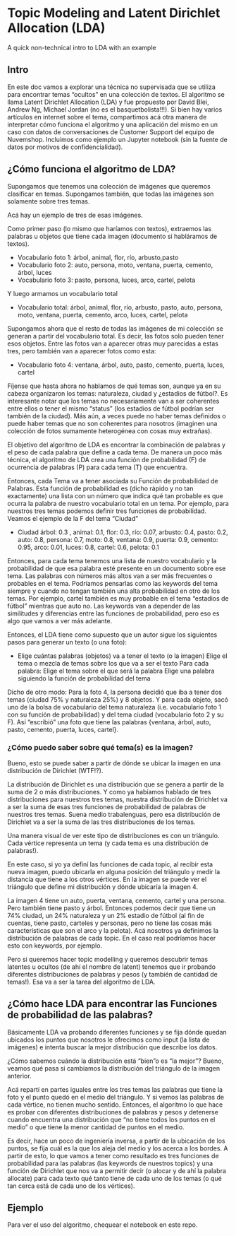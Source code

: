 # Topic Modeling and Latent Dirichlet Allocation (LDA)
A quick non-technical intro to LDA with an example

## Intro
En este doc vamos a explorar una técnica no supervisada que se utiliza para encontrar temas “ocultos” en una colección de textos. El algoritmo se llama Latent Dirichlet Allocation (LDA) y fue propuesto por David Blei, Andrew Ng, Michael Jordan (no es el basquetbolista!!!). Si bien hay varios artículos en internet sobre el tema, compartimos acá otra manera de interpretar cómo funciona el algoritmo y una aplicación del mismo en un caso con datos de conversaciones de Customer Support del equipo de Nuvemshop. Incluimos como ejemplo un Jupyter notebook (sin la fuente de datos por motivos de confidencialidad).

## ¿Cómo funciona el algoritmo de LDA?
Supongamos que tenemos una colección de imágenes que queremos clasificar en temas. Supongamos también, que todas las imágenes son solamente sobre tres temas. 

Acá hay un ejemplo de tres de esas imágenes. 

Como primer paso (lo mismo que haríamos con textos), extraemos las palabras u objetos que tiene cada imagen (documento si habláramos de textos). 

 - Vocabulario foto 1: árbol, animal, flor, río, arbusto,pasto
 - Vocabulario foto 2: auto, persona, moto, ventana, puerta, cemento, árbol, luces
 - Vocabulario foto 3: pasto, persona, luces, arco, cartel, pelota

Y luego armamos un vocabulario total

 - Vocabulario total: árbol, animal, flor, río, arbusto, pasto,  auto, persona, moto, ventana, puerta, cemento, arco, luces, cartel, pelota

Supongamos ahora que el resto de todas las imágenes de mi colección se generan a partir del vocabulario total. Es decir, las fotos solo pueden tener esos objetos. Entre las fotos van a aparecer otras muy parecidas a estas tres, pero también van a aparecer fotos como esta:

 - Vocabulario foto 4: ventana, árbol, auto, pasto, cemento, puerta, luces, cartel


Fíjense que hasta ahora no hablamos de qué temas son, aunque ya en su cabeza organizaron los temas: naturaleza, ciudad y ¿estadios de fútbol?. Es interesante notar que los temas no necesariamente van a ser coherentes entre ellos o tener el mismo “status” (los estadios de fútbol podrían ser también de la ciudad). Más aún, a veces puede no haber temas definidos o puede haber temas que no son coherentes para nosotros (imaginen una colección de fotos sumamente heterogénea con cosas muy extrañas). 

El objetivo del algoritmo de LDA es encontrar la combinación de palabras y el peso de cada palabra que define a cada tema. De manera un poco más técnica, el algoritmo de LDA crea una función de probabilidad (F) de ocurrencia de palabras (P) para cada tema (T) que encuentra.

Entonces, cada Tema va a tener asociada su Función de probabilidad de Palabras. Esta función de probabilidad es (dicho rápido y no tan exactamente) una lista con un número que indica qué tan probable es que ocurra la palabra de nuestro vocabulario total en un tema. Por ejemplo, para nuestros tres temas podemos definir tres funciones de probabilidad. Veamos el ejemplo de la F del tema “Ciudad”

 - Ciudad árbol: 0.3  , animal: 0.1, flor: 0.3, río: 0.07, arbusto: 0.4, pasto: 0.2,  auto: 0.8, persona: 0.7, moto: 0.8, ventana: 0.9, puerta: 0.9, cemento: 0.95, arco: 0.01, luces: 0.8, cartel: 0.6, pelota: 0.1

Entonces, para cada tema tenemos una lista de nuestro vocabulario y la probabilidad de que esa palabra esté presente en un documento sobre ese tema. Las palabras con números más altos van a ser más frecuentes o probables en el tema. Podríamos pensarlas como las keywords del tema siempre y cuando no tengan también una alta probabilidad en otro de los temas. Por ejemplo, cartel también es muy probable en el tema “estadios de fútbol” mientras que auto no. Las keywords van a depender  de las similitudes y diferencias entre las funciones de probabilidad, pero eso es algo que vamos a ver más adelante. 

Entonces, el LDA tiene como supuesto que un autor sigue los siguientes pasos para generar un texto (o una foto):

 - Elige cuántas palabras (objetos) va a tener el texto (o la imagen)
Elige el tema o mezcla de temas sobre los que va a ser el texto
Para cada palabra: 
Elige el tema sobre el que será la palabra
Elige una palabra siguiendo la función de probabilidad del tema

Dicho de otro modo: 
Para la foto 4, la persona decidió que iba a tener dos temas (ciudad 75% y naturaleza 25%) y 8 objetos. Y para cada objeto, sacó uno de la bolsa de vocabulario del tema naturaleza (i.e. vocabulario foto 1 con su función de probabilidad) y del tema ciudad (vocabulario foto 2 y su F). Así “escribió” una foto que tiene las palabras {ventana, árbol, auto, pasto, cemento, puerta, luces, cartel}. 

### ¿Cómo puedo saber sobre qué tema(s) es la imagen? 
Bueno, esto se puede saber a partir de dónde se ubicar la imagen en una distribución de Dirichlet (WTF!?). 

La distribución de Dirichlet es una distribución que se genera a partir de la suma de 2 o más distribuciones. Y como ya habíamos hablado de tres distribuciones para nuestros tres temas, nuestra distribución de Dirichlet va a ser la suma de esas tres funciones de probabilidad de palabras de nuestros tres temas. Suena medio trabalenguas, pero esa distribución de Dirichlet va a ser la suma de las tres distribuciones de los temas.

Una manera visual de ver este tipo de distribuciones es con un triángulo. Cada vértice representa un tema (y cada tema es una distribución de palabras!). 

En este caso, si yo ya definí las funciones de cada topic, al recibir esta nueva imagen, puedo ubicarla en alguna posición del triángulo y medir la distancia que tiene a los otros vértices. En la imagen se puede ver el triángulo que define mi distribución y dónde ubicaría la imagen 4. 

La imagen 4 tiene un auto, puerta, ventana, cemento, cartel y una persona. Pero también tiene pasto y árbol. Entonces podemos decir que tiene un 74% ciudad, un 24% naturaleza y un 2% estadio de fútbol (al fin de cuentas, tiene pasto, carteles y personas, pero no tiene las cosas más características que son el arco y la pelota). Acá nosotros ya definimos la distribución de palabras de cada topic. En el caso real podríamos hacer esto con keywords, por ejemplo. 

Pero si queremos hacer topic modelling y queremos descubrir temas latentes u ocultos (de ahí el nombre de latent) tenemos que ir probando diferentes distribuciones de palabras y pesos (y también de cantidad de temas!). Esa va a ser la tarea del algoritmo de LDA.

## ¿Cómo hace LDA para encontrar las Funciones de probabilidad de las palabras?
Básicamente LDA va probando diferentes funciones y se fija dónde quedan ubicados los puntos que nosotros le ofrecimos como input (la lista de imágenes) e intenta buscar la mejor distribución que describe los datos.  

¿Cómo sabemos cuándo la distribución está “bien”o es “la mejor”?
Bueno, veamos qué pasa si cambiamos la distribución del triángulo de la imagen anterior.


Acá repartí en partes iguales entre los tres temas las palabras que tiene la foto y el punto quedó en el medio del triángulo. Y si vemos las palabras de cada vértice, no tienen mucho sentido. Entonces, el algoritmo lo que hace es probar con diferentes distribuciones de palabras y pesos y detenerse cuando encuentra una distribución que “no tiene todos los puntos en el medio” o que tiene la menor cantidad de puntos en el medio.

Es decir, hace un poco de ingeniería inversa, a partir de la ubicación de los puntos, se fija cuál es la que los aleja del medio y los acerca a los bordes. A partir de esto, lo que vamos a tener como resultado es tres funciones de probabilidad para las palabras (las keywords de nuestros topics) y una función de Dirichlet que nos va a permitir decir (o alocar y de ahí la palabra allocate) para cada texto qué tanto tiene de cada uno de los temas (o qué tan cerca está de cada uno de los vértices). 

## Ejemplo
Para ver el uso del algoritmo, chequear el notebook en este repo.




